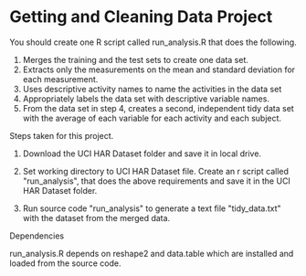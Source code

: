 Getting and Cleaning Data Project
=================
You should create one R script called run_analysis.R that does the following. 

1.	Merges the training and the test sets to create one data set.
2.	Extracts only the measurements on the mean and standard deviation for each measurement. 
3.	Uses descriptive activity names to name the activities in the data set
4.	Appropriately labels the data set with descriptive variable names. 
5.	From the data set in step 4, creates a second, independent tidy data set with the average of each variable for each activity and each subject.

Steps taken for this project.

1. Download the UCI HAR Dataset folder and save it in local drive.

2. Set working directory to UCI HAR Dataset file. Create an r script called "run_analysis", that does the above requirements and save it in the UCI HAR Dataset folder.

3. Run source code "run_analysis" to generate a text file "tidy_data.txt" with the dataset from the merged data.

Dependencies

run_analysis.R depends on reshape2 and data.table which are installed and loaded from the source code.

